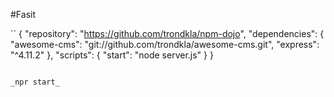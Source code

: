 #Fasit

``
{
  "repository": "https://github.com/trondkla/npm-dojo",
  "dependencies": {
    "awesome-cms": "git://github.com/trondkla/awesome-cms.git",
    "express": "^4.11.2"
  },
  "scripts": {
    "start": "node server.js"
  }
}

```

_npr start_